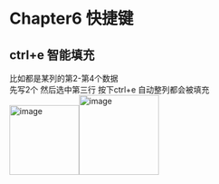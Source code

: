 # Chapter6 快捷键
## ctrl+e 智能填充
比如都是某列的第2-第4个数据  
先写2个 然后选中第三行 按下ctrl+e 自动整列都会被填充  
<img width="123" alt="image" src="https://user-images.githubusercontent.com/105503216/181434925-d88b8dfc-f82d-4437-a57a-357c091550a0.png"><img width="141" alt="image" src="https://user-images.githubusercontent.com/105503216/181434973-6cc01c47-5bca-4914-9840-f1b7ce77e2fc.png">

